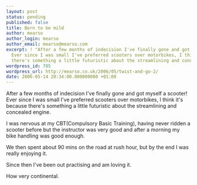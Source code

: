 ```yaml
---
layout: post
status: pending
published: false
title: Born to be mild
author: mearso
author_login: mearso
author_email: mearso@mearso.com
excerpt: ! "After a few months of indecision I've finally gone and got myself a scooter!
  Ever since I was small I've preferred scooters over motorbikes, I think it's because
  there's something a little futuristic about the streamlining and concealed engine.\r\n"
wordpress_id: 705
wordpress_url: http://mearso.co.uk/2006/05/twist-and-go-2/
date: 2006-05-14 20:34:00.000000000 +01:00
---
```

After a few months of indecision I've finally gone and got myself a scooter! Ever since I was small I've preferred scooters over motorbikes, I think it's because there's something a little futuristic about the streamlining and concealed engine.

I was nervous at my CBT(Compulsory Basic Training), having never ridden a scooter before but the instructor was very good and after a morning my bike handling was good enough.

We then spent about 90 mins on the road at rush hour, but by the end I was really enjoying it.

Since then I've been out practising and am loving it.

How very continental.
